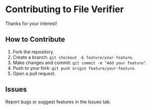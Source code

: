 # Contributing to File Verifier

Thanks for your interest!

## How to Contribute
1. Fork the repository.
2. Create a branch: `git checkout -b feature/your-feature`.
3. Make changes and commit: `git commit -m "Add your feature"`.
4. Push to your fork: `git push origin feature/your-feature`.
5. Open a pull request.

## Issues
Report bugs or suggest features in the Issues tab.